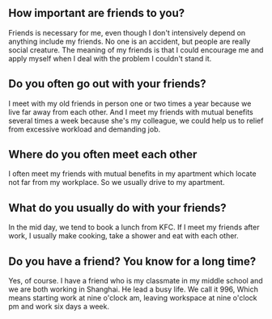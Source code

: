 ## How important are friends to you?
 Friends is necessary for me, even though I don't intensively depend on anything include my friends. No one is an accident, but people are really social creature. The meaning of my friends is that I could encourage me and apply myself when I deal with the problem I couldn't stand it.

## Do you often go out with your friends?
I meet with my old friends in person one or two times a year because we live far away from each other.    And I meet my friends with mutual benefits several times a week because she's my colleague, we could help us to relief from excessive workload and demanding job.

## Where do you often meet each other
I often meet my friends with mutual benefits in my apartment which locate not far from my workplace.  So we usually drive to my apartment.
 
## What do you usually do with your friends?
In the mid day, we tend to book a lunch from KFC. If I meet my friends after work, I usually make cooking, take a shower and eat with each other.

## Do you have a friend? You know for a long time?
Yes, of course.  I have a friend who is my classmate in my middle school and we are both working in Shanghai.  He lead a busy life. We call it 996, Which means starting work at nine o'clock am, leaving workspace at nine o'clock pm and work six days a week.

